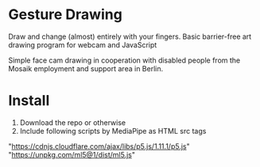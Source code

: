 # Gesture Drawing
 Draw and change (almost) entirely with your fingers. Basic barrier-free art drawing program for webcam and JavaScript

 Simple face cam drawing in cooperation with disabled people from the Mosaik employment and support area in Berlin. 

 # Install

 1. Download the repo or otherwise
 2. Include following scripts by MediaPipe as HTML src tags

"https://cdnjs.cloudflare.com/ajax/libs/p5.js/1.11.1/p5.js" \
"https://unpkg.com/ml5@1/dist/ml5.js"
